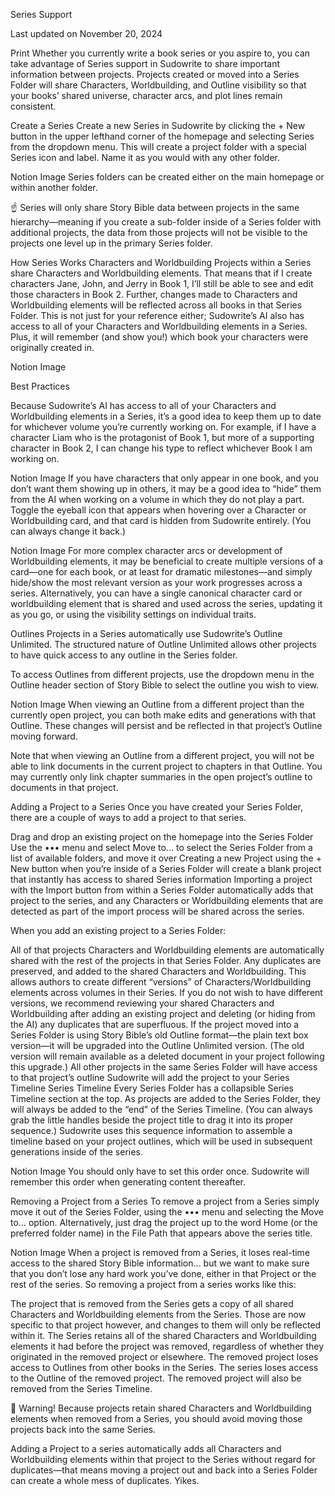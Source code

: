 Series Support

Last updated on November 20, 2024

Print
Whether you currently write a book series or you aspire to, you can take advantage of Series support in Sudowrite to share important information between projects. Projects created or moved into a Series Folder will share Characters, Worldbuilding, and Outline visibility so that your books’ shared universe, character arcs, and plot lines remain consistent.

Create a Series
Create a new Series in Sudowrite by clicking the + New button in the upper lefthand corner of the homepage and selecting Series from the dropdown menu. This will create a project folder with a special Series icon and label. Name it as you would with any other folder.

Notion Image
Series folders can be created either on the main homepage or within another folder.

☝
Series will only share Story Bible data between projects in the same hierarchy—meaning if you create a sub-folder inside of a Series folder with additional projects, the data from those projects will not be visible to the projects one level up in the primary Series folder.

How Series Works
Characters and Worldbuilding
Projects within a Series share Characters and Worldbuilding elements. That means that if I create characters Jane, John, and Jerry in Book 1, I’ll still be able to see and edit those characters in Book 2. Further, changes made to Characters and Worldbuilding elements will be reflected across all books in that Series Folder. This is not just for your reference either; Sudowrite’s AI also has access to all of your Characters and Worldbuilding elements in a Series. Plus, it will remember (and show you!) which book your characters were originally created in.

Notion Image
 
Best Practices

Because Sudowrite’s AI has access to all of your Characters and Worldbuilding elements in a Series, it’s a good idea to keep them up to date for whichever volume you’re currently working on. For example, if I have a character Liam who is the protagonist of Book 1, but more of a supporting character in Book 2, I can change his type to reflect whichever Book I am working on.

Notion Image
If you have characters that only appear in one book, and you don’t want them showing up in others, it may be a good idea to “hide” them from the AI when working on a volume in which they do not play a part. Toggle the eyeball icon that appears when hovering over a Character or Worldbuilding card, and that card is hidden from Sudowrite entirely. (You can always change it back.)

Notion Image
For more complex character arcs or development of Worldbuilding elements, it may be beneficial to create multiple versions of a card—one for each book, or at least for dramatic milestones—and simply hide/show the most relevant version as your work progresses across a series. Alternatively, you can have a single canonical character card or worldbuilding element that is shared and used across the series, updating it as you go, or using the visibility settings on individual traits.

Outlines
Projects in a Series automatically use Sudowrite’s Outline Unlimited. The structured nature of Outline Unlimited allows other projects to have quick access to any outline in the Series folder.

To access Outlines from different projects, use the dropdown menu in the Outline header section of Story Bible to select the outline you wish to view.

Notion Image
When viewing an Outline from a different project than the currently open project, you can both make edits and generations with that Outline. These changes will persist and be reflected in that project’s Outline moving forward.

Note that when viewing an Outline from a different project, you will not be able to link documents in the current project to chapters in that Outline. You may currently only link chapter summaries in the open project’s outline to documents in that project.

Adding a Project to a Series
Once you have created your Series Folder, there are a couple of ways to add a project to that series.

Drag and drop an existing project on the homepage into the Series Folder
Use the ••• menu and select Move to… to select the Series Folder from a list of available folders, and move it over
Creating a new Project using the + New button when you’re inside of a Series Folder will create a blank project that instantly has access to shared Series information
Importing a project with the Import button from within a Series Folder automatically adds that project to the series, and any Characters or Worldbuilding elements that are detected as part of the import process will be shared across the series.
 
When you add an existing project to a Series Folder:

All of that projects Characters and Worldbuilding elements are automatically shared with the rest of the projects in that Series Folder.
Any duplicates are preserved, and added to the shared Characters and Worldbuilding. This allows authors to create different “versions” of Characters/Worldbuilding elements across volumes in their Series.
If you do not wish to have different versions, we recommend reviewing your shared Characters and Worldbuilding after adding an existing project and deleting (or hiding from the AI) any duplicates that are superfluous.
If the project moved into a Series Folder is using Story Bible’s old Outline format—the plain text box version—it will be upgraded into the Outline Unlimited version. (The old version will remain available as a deleted document in your project following this upgrade.)
All other projects in the same Series Folder will have access to that project’s outline
Sudowrite will add the project to your Series Timeline
Series Timeline
Every Series Folder has a collapsible Series Timeline section at the top. As projects are added to the Series Folder, they will always be added to the “end” of the Series Timeline. (You can always grab the little handles beside the project title to drag it into its proper sequence.) Sudowrite uses this sequence information to assemble a timeline based on your project outlines, which will be used in subsequent generations inside of the series.

Notion Image
You should only have to set this order once. Sudowrite will remember this order when generating content thereafter.

Removing a Project from a Series
To remove a project from a Series simply move it out of the Series Folder, using the ••• menu and selecting the Move to… option. Alternatively, just drag the project up to the word Home (or the preferred folder name) in the File Path that appears above the series title.

Notion Image
When a project is removed from a Series, it loses real-time access to the shared Story Bible information… but we want to make sure that you don’t lose any hard work you’ve done, either in that Project or the rest of the series. So removing a project from a series works like this:

The project that is removed from the Series gets a copy of all shared Characters and Worldbuilding elements from the Series. Those are now specific to that project however, and changes to them will only be reflected within it.
The Series retains all of the shared Characters and Worldbuilding elements it had before the project was removed, regardless of whether they originated in the removed project or elsewhere.
The removed project loses access to Outlines from other books in the Series.
The series loses access to the Outline of the removed project.
The removed project will also be removed from the Series Timeline.
 
🚨
Warning! Because projects retain shared Characters and Worldbuilding elements when removed from a Series, you should avoid moving those projects back into the same Series.

Adding a Project to a series automatically adds all Characters and Worldbuilding elements within that project to the Series without regard for duplicates—that means moving a project out and back into a Series Folder can create a whole mess of duplicates. Yikes.